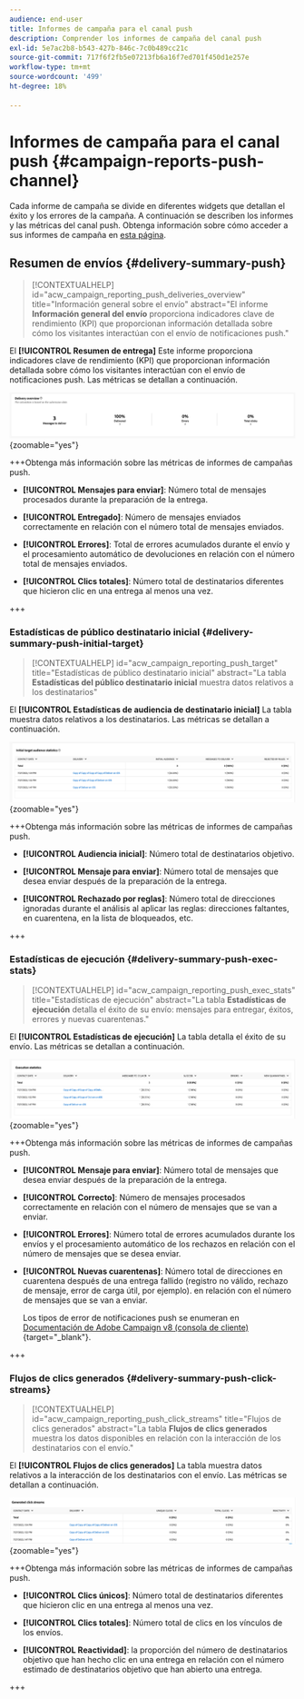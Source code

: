 ```yaml
---
audience: end-user
title: Informes de campaña para el canal push
description: Comprender los informes de campaña del canal push
exl-id: 5e7ac2b8-b543-427b-846c-7c0b489cc21c
source-git-commit: 717f6f2fb5e07213fb6a16f7ed701f450d1e257e
workflow-type: tm+mt
source-wordcount: '499'
ht-degree: 18%

---
```


# Informes de campaña para el canal push {#campaign-reports-push-channel}

Cada informe de campaña se divide en diferentes widgets que detallan el éxito y los errores de la campaña. A continuación se describen los informes y las métricas del canal push. Obtenga información sobre cómo acceder a sus informes de campaña en [esta página](campaign-reports.md).

## Resumen de envíos {#delivery-summary-push}

>[!CONTEXTUALHELP]
>id="acw_campaign_reporting_push_deliveries_overview"
>title="Información general sobre el envío"
>abstract="El informe **Información general del envío** proporciona indicadores clave de rendimiento (KPI) que proporcionan información detallada sobre cómo los visitantes interactúan con el envío de notificaciones push."

El **[!UICONTROL Resumen de entrega]** Este informe proporciona indicadores clave de rendimiento (KPI) que proporcionan información detallada sobre cómo los visitantes interactúan con el envío de notificaciones push. Las métricas se detallan a continuación.

![](assets/campaign-reporting-push-summary.png){zoomable="yes"}


+++Obtenga más información sobre las métricas de informes de campañas push.

* **[!UICONTROL Mensajes para enviar]**: Número total de mensajes procesados durante la preparación de la entrega.

* **[!UICONTROL Entregado]**: Número de mensajes enviados correctamente en relación con el número total de mensajes enviados.

* **[!UICONTROL Errores]**: Total de errores acumulados durante el envío y el procesamiento automático de devoluciones en relación con el número total de mensajes enviados.

* **[!UICONTROL Clics totales]**: Número total de destinatarios diferentes que hicieron clic en una entrega al menos una vez.

+++

### Estadísticas de público destinatario inicial {#delivery-summary-push-initial-target}


>[!CONTEXTUALHELP]
>id="acw_campaign_reporting_push_target"
>title="Estadísticas de público destinatario inicial"
>abstract="La tabla **Estadísticas del público destinatario inicial** muestra datos relativos a los destinatarios"

El **[!UICONTROL Estadísticas de audiencia de destinatario inicial]** La tabla muestra datos relativos a los destinatarios. Las métricas se detallan a continuación.

![](assets/campaign-reporting-push-target.png){zoomable="yes"}


+++Obtenga más información sobre las métricas de informes de campañas push.

* **[!UICONTROL Audiencia inicial]**: Número total de destinatarios objetivo.

* **[!UICONTROL Mensaje para enviar]**: Número total de mensajes que desea enviar después de la preparación de la entrega.

* **[!UICONTROL Rechazado por reglas]**: Número total de direcciones ignoradas durante el análisis al aplicar las reglas: direcciones faltantes, en cuarentena, en la lista de bloqueados, etc.

+++

### Estadísticas de ejecución {#delivery-summary-push-exec-stats}

>[!CONTEXTUALHELP]
>id="acw_campaign_reporting_push_exec_stats"
>title="Estadísticas de ejecución"
>abstract="La tabla **Estadísticas de ejecución** detalla el éxito de su envío: mensajes para entregar, éxitos, errores y nuevas cuarentenas."

El **[!UICONTROL Estadísticas de ejecución]** La tabla detalla el éxito de su envío. Las métricas se detallan a continuación.

![](assets/campaign-reporting-push-exec.png){zoomable="yes"}

+++Obtenga más información sobre las métricas de informes de campañas push.

* **[!UICONTROL Mensaje para enviar]**: Número total de mensajes que desea enviar después de la preparación de la entrega.

* **[!UICONTROL Correcto]**: Número de mensajes procesados correctamente en relación con el número de mensajes que se van a enviar.

* **[!UICONTROL Errores]**: Número total de errores acumulados durante los envíos y el procesamiento automático de los rechazos en relación con el número de mensajes que se desea enviar.

* **[!UICONTROL Nuevas cuarentenas]**: Número total de direcciones en cuarentena después de una entrega fallido (registro no válido, rechazo de mensaje, error de carga útil, por ejemplo). en relación con el número de mensajes que se van a enviar.

  Los tipos de error de notificaciones push se enumeran en [Documentación de Adobe Campaign v8 (consola de cliente)](https://experienceleague.adobe.com/docs/campaign/campaign-v8/send/failures/delivery-failures.html#push-error-types){target="_blank"}.

+++

### Flujos de clics generados {#delivery-summary-push-click-streams}

>[!CONTEXTUALHELP]
>id="acw_campaign_reporting_push_click_streams"
>title="Flujos de clics generados"
>abstract="La tabla **Flujos de clics generados** muestra los datos disponibles en relación con la interacción de los destinatarios con el envío."

El **[!UICONTROL Flujos de clics generados]** La tabla muestra datos relativos a la interacción de los destinatarios con el envío. Las métricas se detallan a continuación.

![](assets/campaign-reporting-push-clicks.png){zoomable="yes"}

+++Obtenga más información sobre las métricas de informes de campañas push.

* **[!UICONTROL Clics únicos]**: Número total de destinatarios diferentes que hicieron clic en una entrega al menos una vez.

* **[!UICONTROL Clics totales]**: Número total de clics en los vínculos de los envíos.

* **[!UICONTROL Reactividad]**: la proporción del número de destinatarios objetivo que han hecho clic en una entrega en relación con el número estimado de destinatarios objetivo que han abierto una entrega.

+++
